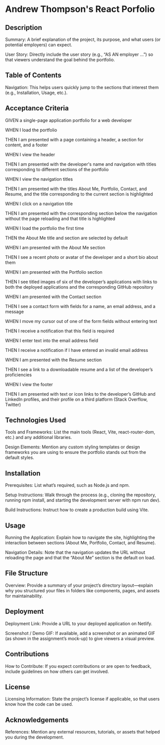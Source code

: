# **Andrew Thompson's React Porfolio**

## **Description**

Summary: A brief explanation of the project, its purpose, and what users (or potential employers) can expect.

User Story: Directly include the user story (e.g., “AS AN employer …”) so that viewers understand the goal behind the portfolio.

## **Table of Contents**

Navigation: This helps users quickly jump to the sections that interest them (e.g., Installation, Usage, etc.).

## **Acceptance Criteria**

GIVEN a single-page application portfolio for a web developer

WHEN I load the portfolio

THEN I am presented with a page containing a header, a section for content, and a footer

WHEN I view the header

THEN I am presented with the developer's name and navigation with titles corresponding to different sections of the portfolio

WHEN I view the navigation titles

THEN I am presented with the titles About Me, Portfolio, Contact, and Resume, and the title corresponding to the current section is highlighted

WHEN I click on a navigation title

THEN I am presented with the corresponding section below the navigation without the page reloading and that title is highlighted

WHEN I load the portfolio the first time

THEN the About Me title and section are selected by default

WHEN I am presented with the About Me section

THEN I see a recent photo or avatar of the developer and a short bio about them

WHEN I am presented with the Portfolio section

THEN I see titled images of six of the developer’s applications with links to both the deployed applications and the corresponding GitHub repository

WHEN I am presented with the Contact section

THEN I see a contact form with fields for a name, an email address, and a message

WHEN I move my cursor out of one of the form fields without entering text

THEN I receive a notification that this field is required

WHEN I enter text into the email address field

THEN I receive a notification if I have entered an invalid email address

WHEN I am presented with the Resume section

THEN I see a link to a downloadable resume and a list of the developer’s proficiencies

WHEN I view the footer

THEN I am presented with text or icon links to the developer’s GitHub and LinkedIn profiles, and their profile on a third platform (Stack Overflow, Twitter) 

## **Technologies Used**

Tools and Frameworks: List the main tools (React, Vite, react-router-dom, etc.) and any additional libraries.

Design Elements: Mention any custom styling templates or design frameworks you are using to ensure the portfolio stands out from the default styles.

## **Installation**

Prerequisites: List what’s required, such as Node.js and npm.

Setup Instructions: Walk through the process (e.g., cloning the repository, running npm install, and starting the development server with npm run dev).

Build Instructions: Instruct how to create a production build using Vite.

## **Usage**

Running the Application: Explain how to navigate the site, highlighting the interaction between sections (About Me, Portfolio, Contact, and Resume).

Navigation Details: Note that the navigation updates the URL without reloading the page and that the “About Me” section is the default on load.

## **File Structure**

Overview: Provide a summary of your project’s directory layout—explain why you structured your files in folders like components, pages, and assets for maintainability.

## **Deployment**

Deployment Link: Provide a URL to your deployed application on Netlify.

Screenshot / Demo GIF: If available, add a screenshot or an animated GIF (as shown in the assignment’s mock-up) to give viewers a visual preview.

## **Contributions**

How to Contribute: If you expect contributions or are open to feedback, include guidelines on how others can get involved.

## **License**

Licensing Information: State the project’s license if applicable, so that users know how the code can be used.

## **Acknowledgements**

References: Mention any external resources, tutorials, or assets that helped you during the development.